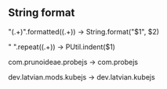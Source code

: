 
## String format
"(.+)".formatted\((.+)\)
->
String.format("$1", $2)

" "\.repeat\((.+)\)
->
PUtil.indent($1)

com.prunoideae.probejs
->
com.probejs

dev.latvian.mods.kubejs
->
dev.latvian.kubejs